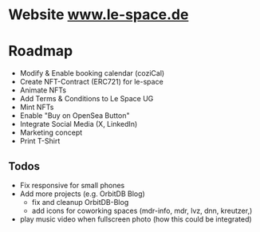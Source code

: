 # Website www.le-space.de

# Roadmap
- Modify & Enable booking calendar (coziCal)
- Create NFT-Contract (ERC721) for le-space
- Animate NFTs
- Add Terms & Conditions to Le Space UG
- Mint NFTs
- Enable "Buy on OpenSea Button"
- Integrate Social Media (X, LinkedIn)
- Marketing concept
- Print T-Shirt

## Todos
- Fix responsive for small phones
- Add more projects (e.g. OrbitDB Blog)
  - fix and cleanup OrbitDB-Blog 
  - add icons for coworking spaces (mdr-info, mdr, lvz, dnn, kreutzer,)
- play music video when fullscreen photo (how this could be integrated)
